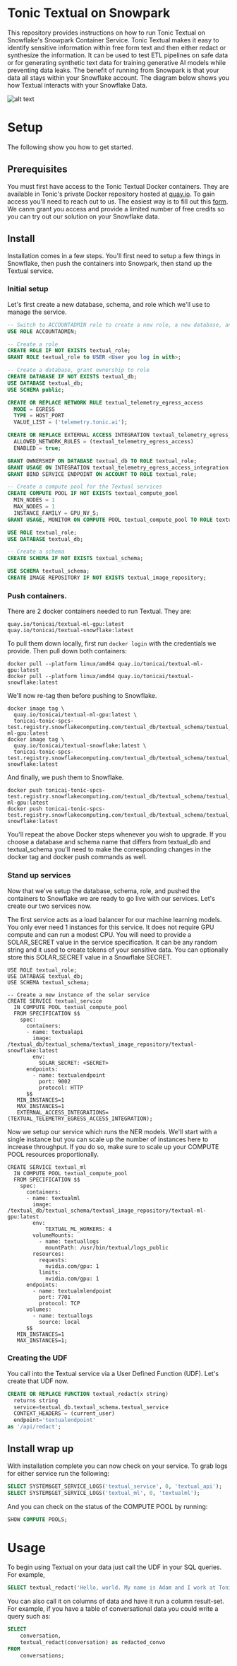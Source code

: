# Tonic Textual on Snowpark

This repository provides instructions on how to run Tonic Textual on Snowflake's Snowpark Container Service.  Tonic Textual makes it easy to identify sensitive information within free form text and then either redact or synthesize the information.  It can be used to test ETL pipelines on safe data or for generating synthetic text data for training generative AI models while preventing data leaks.  The benefit of running from Snowpark is that your data all stays within your Snowflake account.  The diagram below shows you how Textual interacts with your Snowflake Data.


![alt text](<snowpark_arch.png>)


# Setup

The following show you how to get started.

## Prerequisites

You must first have access to the Tonic Textual Docker containers.  They are available in Tonic's private Docker repository hosted at [quay.io](https://quay.io).  To gain access you'll need to reach out to us.  The easiest way is to fill out this [form](https://www.tonic.ai/product-demo/textual).  We canm grant you access and provide a limited number of free credits so you can try out our solution on your Snowflake data.

## Install

Installation comes in a few steps.  You'll first need to setup a few things in Snowflake, then push the containers into Snowpark, then stand up the Textual service.

### Initial setup

Let's first create a new database, schema, and role which we'll use to manage the service.

```sql
-- Switch to ACCOUNTADMIN role to create a new role, a new database, and configure a security integration.
USE ROLE ACCOUNTADMIN;

-- Create a role
CREATE ROLE IF NOT EXISTS textual_role;
GRANT ROLE textual_role to USER <User you log in with>;

-- Create a database, grant ownership to role
CREATE DATABASE IF NOT EXISTS textual_db;
USE DATABASE textual_db;
USE SCHEMA public;

CREATE OR REPLACE NETWORK RULE textual_telemetry_egress_access
  MODE = EGRESS
  TYPE = HOST_PORT
  VALUE_LIST = ('telemetry.tonic.ai');

CREATE OR REPLACE EXTERNAL ACCESS INTEGRATION textual_telemetry_egress_access_integration
  ALLOWED_NETWORK_RULES = (textual_telemetry_egress_access)
  ENABLED = true;

GRANT OWNERSHIP ON DATABASE textual_db TO ROLE textual_role;
GRANT USAGE ON INTEGRATION textual_telemetry_egress_access_integration TO ROLE textual_role;
GRANT BIND SERVICE ENDPOINT ON ACCOUNT TO ROLE textual_role;

-- Create a compute pool for the Textual services
CREATE COMPUTE POOL IF NOT EXISTS textual_compute_pool
  MIN_NODES = 1
  MAX_NODES = 1
  INSTANCE_FAMILY = GPU_NV_S;
GRANT USAGE, MONITOR ON COMPUTE POOL textual_compute_pool TO ROLE textual_role;

USE ROLE textual_role;
USE DATABASE textual_db;

-- Create a schema
CREATE SCHEMA IF NOT EXISTS textual_schema;

USE SCHEMA textual_schema;
CREATE IMAGE REPOSITORY IF NOT EXISTS textual_image_repository;
```

### Push containers.

There are 2 docker containers needed to run Textual.  They are:

```
quay.io/tonicai/textual-ml-gpu:latest
quay.io/tonicai/textual-snowflake:latest
```

To pull them down locally, first run ```docker login``` with the credentials we provide. Then pull down both containers:

```
docker pull --platform linux/amd64 quay.io/tonicai/textual-ml-gpu:latest
docker pull --platform linux/amd64 quay.io/tonicai/textual-snowflake:latest
```

We'll now re-tag then before pushing to Snowflake.

```
docker image tag \
  quay.io/tonicai/textual-ml-gpu:latest \
  tonicai-tonic-spcs-test.registry.snowflakecomputing.com/textual_db/textual_schema/textual_image_repository/textual-ml-gpu:latest
docker image tag \
  quay.io/tonicai/textual-snowflake:latest \
  tonicai-tonic-spcs-test.registry.snowflakecomputing.com/textual_db/textual_schema/textual_image_repository/textual-snowflake:latest
```

And finally, we push them to Snowflake.

```
docker push tonicai-tonic-spcs-test.registry.snowflakecomputing.com/textual_db/textual_schema/textual_image_repository/textual-ml-gpu:latest
docker push tonicai-tonic-spcs-test.registry.snowflakecomputing.com/textual_db/textual_schema/textual_image_repository/textual-snowflake:latest
```

You'll repeat the above Docker steps whenever you wish to upgrade.  If you choose a database and schema name that differs from textual_db and textual_schema you'll need to make the corresponding changes in the docker tag and docker push commands as well.

### Stand up services

Now that we've setup the database, schema, role, and pushed the containers to Snowflake we are ready to go live with our services.  Let's create our two services now.


The first service acts as a load balancer for our machine learning models.  You only ever need 1 instances for this service.  It does not require GPU compute and can run a modest CPU.  You will need to provide a SOLAR_SECRET value in the service specification.  It can be any random string and it used to create tokens of your sensitive data.  You can optionally store this SOLAR_SECRET value in a Snowflake SECRET.

```
USE ROLE textual_role;
USE DATABASE textual_db;
USE SCHEMA textual_schema;

-- Create a new instance of the solar service
CREATE SERVICE textual_service
  IN COMPUTE POOL textual_compute_pool
  FROM SPECIFICATION $$
    spec:
      containers:
      - name: textualapi
        image: /textual_db/textual_schema/textual_image_repository/textual-snowflake:latest
        env:
          SOLAR_SECRET: <SECRET>
      endpoints:
        - name: textualendpoint
          port: 9002
          protocol: HTTP
      $$
   MIN_INSTANCES=1
   MAX_INSTANCES=1
   EXTERNAL_ACCESS_INTEGRATIONS=(TEXTUAL_TELEMETRY_EGRESS_ACCESS_INTEGRATION);

```


Now we setup our service which runs the NER models.  We'll start with a single instance but you can scale up the number of instances here to increase throughput.  If you do so, make sure to scale up your COMPUTE POOL resources proportionally.

```
CREATE SERVICE textual_ml
  IN COMPUTE POOL textual_compute_pool
  FROM SPECIFICATION $$
    spec:
      containers:
      - name: textualml
        image: /textual_db/textual_schema/textual_image_repository/textual-ml-gpu:latest
        env:
            TEXTUAL_ML_WORKERS: 4
        volumeMounts:
          - name: textuallogs
            mountPath: /usr/bin/textual/logs_public
        resources:
          requests:
            nvidia.com/gpu: 1
          limits:
            nvidia.com/gpu: 1
      endpoints:
        - name: textualmlendpoint
          port: 7701
          protocol: TCP      
      volumes:
        - name: textuallogs
          source: local
      $$
   MIN_INSTANCES=1
   MAX_INSTANCES=1;
```

### Creating the UDF

You call into the Textual service via a User Defined Function (UDF).  Let's create that UDF now.

```sql
CREATE OR REPLACE FUNCTION textual_redact(x string)
  returns string
  service=textual_db.textual_schema.textual_service
  CONTEXT_HEADERS = (current_user)
  endpoint='textualendpoint'
as '/api/redact';
```

## Install wrap up

With installation complete you can now check on your service.  To grab logs for either service run the following:

```sql
SELECT SYSTEM$GET_SERVICE_LOGS('textual_service', 0, 'textual_api');
SELECT SYSTEM$GET_SERVICE_LOGS('textual_ml', 0, 'textualml');
```

And you can check on the status of the COMPUTE POOL by running:

```sql
SHOW COMPUTE POOLS;
```
# Usage

To begin using Textual on your data just call the UDF in your SQL queries.  For example,

```sql
SELECT textual_redact('Hello, world. My name is Adam and I work at Tonic!')
```

You can also call it on columns of data and have it run a column result-set.  For example, if you have a table of conversational data you could write a query such as:

```sql
SELECT
    conversation,
    textual_redact(conversation) as redacted_convo
FROM
    conversations;
```